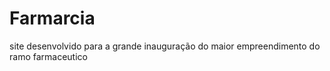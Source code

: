 # Farmarcia
site desenvolvido para a grande inauguração do maior empreendimento do ramo farmaceutico
